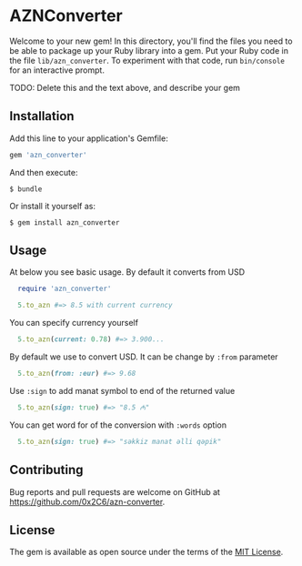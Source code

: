 # AZNConverter

Welcome to your new gem! In this directory, you'll find the files you need to be able to package up your Ruby library into a gem. Put your Ruby code in the file `lib/azn_converter`. To experiment with that code, run `bin/console` for an interactive prompt.

TODO: Delete this and the text above, and describe your gem

## Installation

Add this line to your application's Gemfile:

```ruby
gem 'azn_converter'
```

And then execute:

    $ bundle

Or install it yourself as:

    $ gem install azn_converter

## Usage

At below you see basic usage. By default it converts from USD

```ruby
  require 'azn_converter'

  5.to_azn #=> 8.5 with current currency
```

You can specify currency yourself

```ruby
  5.to_azn(current: 0.78) #=> 3.900...
```

By default we use to convert USD. It can be change by `:from` parameter

```ruby
  5.to_azn(from: :eur) #=> 9.68
```

Use `:sign` to add manat symbol to end of the returned value

```ruby
  5.to_azn(sign: true) #=> "8.5 ₼"
```

You can get word for of the conversion with `:words` option

```ruby
  5.to_azn(sign: true) #=> "səkkiz manat əlli qəpik"
```

## Contributing

Bug reports and pull requests are welcome on GitHub at https://github.com/0x2C6/azn-converter.

## License

The gem is available as open source under the terms of the [MIT License](https://opensource.org/licenses/MIT).
